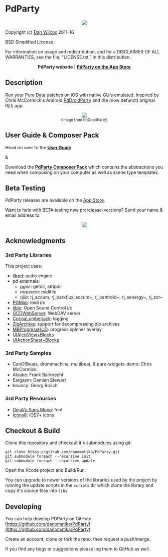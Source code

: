 PdParty
=======

<p align="center">
	<img src="http://danomatika.com/code/pdparty/patchview_bg.png"/>
</p>

Copyright (c) [Dan Wilcox](danomatika.com) 2011-16

BSD Simplified License.

For information on usage and redistribution, and for a DISCLAIMER OF ALL
WARRANTIES, see the file, "LICENSE.txt," in this distribution.

<p align="center">
<ahref="http://danomatika.com/code/pdparty"><b>PdParty website</b></a> | <a href="https://itunes.apple.com/app/id970528308"><b>PdParty on the App Store</b></a>
</a>

Description
-----------

Run your [Pure Data](https://en.wikipedia.org/wiki/Pure_Data) patches on iOS with native GUIs emulated. Inspired by Chris McCormick's Android [PdDroidParty](http://mccormick.cx/projects/PdDroidParty) and the (now defunct) original RjDj app.

<p align="center">
	<img src="http://danomatika.com/code/pdparty/PdDroidParty.png"/><br/>
	<small>(Image from PdDroidParty)</small>
</p>

User Guide & Composer Pack
--------------------------

Head on over to the [**User Guide**](http://danomatika.com/code/pdparty/guide)

&

Download the [**PdParty Composer Pack**](http://danomatika.com/code/pdparty/PdParty_composerpack.zip) which contains the abstractions you need when composing on your computer as well as scene type templates.

Beta Testing
------------

PdParty releases are available on the [App Store](https://itunes.apple.com/app/id970528308).

Want to help with BETA testing new prerelease-versions? Send your name & email address to:

<p align="center">
  <img src="https://raw.github.com/danomatika/PdParty/master/doc/contact.png"/>
</p>

Acknowledgments
---------------

### 3rd Party Libraries

This project uses:

* [libpd](https://github.com/libpd/libpd): audio engine
* pd externals:
  * _ggee_: getdir, stripdir
  * _mrpeach_: midifile
  * _rjlib_: rj_accum, rj_barkflux_accum~, rj_centroid~, rj_senergy~, rj_zcr~
* [PGMidi](https://github.com/petegoodliffe/PGMidi): midi i/o
* [liblo](http://liblo.sourceforge.net): Open Sound Control i/o
* [GCDWebServer](https://github.com/swisspol/GCDWebServer): WebDAV server
* [CocoaLumberjack](https://github.com/CocoaLumberjack/CocoaLumberjack): logging
* [ZipArchive](https://code.google.com/p/ziparchive): support for decompressing zip archives
* [MBProgressHUD](https://github.com/jdg/MBProgressHUD): progress spinner overlay
* [UIAlertView+Blocks](https://github.com/ryanmaxwell/UIAlertView-Blocks)
* [UIActionSheet+Blocks](https://github.com/ryanmaxwell/UIActionSheet-Blocks)

### 3rd Party Samples
* CanOfBeats, drummachine, multibeat, & pure-widgets-demo: Chris McCormick
* Atsuke: Frank Barknecht
* Eargasm: Damian Stewart
* bouncy: Georg Bosch

### 3rd Party Resources

* [DejaVu Sans Mono](http://dejavu-fonts.org/wiki/Main_Page): font
* [Icons8](http://icons8.com): iOS7+ icons

Checkout & Build
----------------

Clone this repository and checkout it's submodules using git:

    git clone https://github.com/danomatika/PdParty.git
    git submodule foreach --recursive init
    git submodule foreach --recursive update

Open the Xcode project and Build/Run.

You can upgrade to newer versions of the libraries used by the project by running the update scripts in the `scripts` dir which clone the library and copy it's source files into `libs`.

Developing
----------

You can help develop PDParty on GitHub: [https://github.com/danomatika/PdParty](https://github.com/danomatika/PdParty)

Create an account, clone or fork the repo, then request a push/merge.

If you find any bugs or suggestions please log them to GitHub as well.
